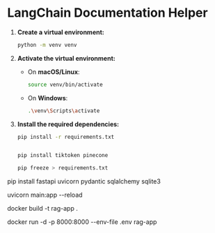 # LangChain Documentation Helper

1. **Create a virtual environment:**

   ```bash
   python -m venv venv
   ```

2. **Activate the virtual environment:**

   - On **macOS/Linux**:
     ```bash
     source venv/bin/activate
     ```
   - On **Windows**:
     ```bash
     .\venv\Scripts\activate
     ```

3. **Install the required dependencies:**

   ```bash
   pip install -r requirements.txt


   pip install tiktoken pinecone 

   pip freeze > requirements.txt


pip install fastapi uvicorn pydantic sqlalchemy sqlite3

uvicorn main:app --reload



docker build -t rag-app .


docker run -d -p 8000:8000 --env-file .env rag-app

